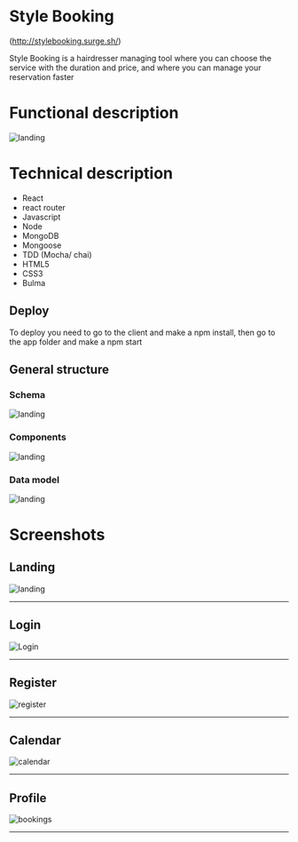 # Style Booking 

(http://stylebooking.surge.sh/)

Style Booking is a hairdresser managing tool where you can choose the service with the duration and price, and where you can manage your reservation faster


# Functional description


![landing](images/functionalDescription.png)

# Technical description

* React
* react router
* Javascript
* Node
* MongoDB
* Mongoose
* TDD (Mocha/ chai)
* HTML5
* CSS3
* Bulma

## Deploy

To deploy you need to go to the client and make a npm install, then go to the app folder and make a npm start

## General structure

### Schema
![landing](images/schemas.png)

### Components
![landing](images/components.png)

### Data model
![landing](images/dataModel.png)

# Screenshots 

## Landing
![landing](images/landing.png)

------------------
## Login
![Login](images/login.png)

------------------
## Register
![register](images/register.png)

------------------
## Calendar
![calendar](images/calendar.png)

------------------
## Profile
![bookings](images/bookings.png)

------------------




